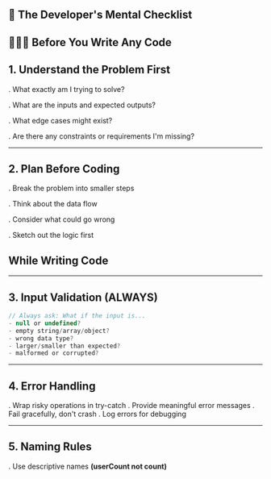 ## 🧠 The Developer's Mental Checklist

## 🧑🏻‍💻 Before You Write Any Code

## 1. Understand the Problem First

. What exactly am I trying to solve?

. What are the inputs and expected outputs?

. What edge cases might exist?

. Are there any constraints or requirements I'm missing?

---

## 2. Plan Before Coding

. Break the problem into smaller steps

. Think about the data flow

. Consider what could go wrong

. Sketch out the logic first

## While Writing Code

---

## 3. Input Validation (ALWAYS)

```js
// Always ask: What if the input is...
- null or undefined?
- empty string/array/object?
- wrong data type?
- larger/smaller than expected?
- malformed or corrupted?
```

---

## 4. Error Handling

. Wrap risky operations in try-catch
. Provide meaningful error messages
. Fail gracefully, don't crash
. Log errors for debugging

---

## 5. Naming Rules

. Use descriptive names **(userCount not count)**
